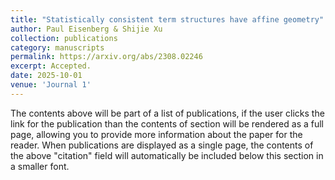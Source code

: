 ```yaml
---
title: "Statistically consistent term structures have affine geometry"
author: Paul Eisenberg & Shijie Xu
collection: publications
category: manuscripts
permalink: https://arxiv.org/abs/2308.02246
excerpt: Accepted.
date: 2025-10-01
venue: 'Journal 1'
---
```


The contents above will be part of a list of publications, if the user clicks the link for the publication than the contents of section will be rendered as a full page, allowing you to provide more information about the paper for the reader. When publications are displayed as a single page, the contents of the above "citation" field will automatically be included below this section in a smaller font.
